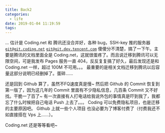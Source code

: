 ```yaml
---
title: Back2
categories:
  - life
date: 2019-01-04 11:19:59
tags:
---
```



... 估计是 Coding.net 和 腾讯还没合并好，各种 bug，SSH-key 推的服务器 <code>git@git.coding.net</code> <code>git@git.dev.tencent.com</code> 傻傻分不清楚，搞了一下午。主要是腾讯的文档里面全是 Coding.net，这就很蛋疼了。而且说迁移到腾讯可以无限空间，可是我发布 Pages 服务一直 404，反反复复搞了好久，最后发现还是和 Coding.net 一样，超过 100M 不可用。。。 最重要的是相关文档迁移到腾讯以后容量这部分说明已经删掉了。蛋碎……

还是回到 Github 算了，虽然不FQ速度真是慢~ 然后把 Github 的 Commit 恢复到第一版了，因为这几年的 Commit 里面有不少隐私信息，几百条 Commit 又不好找。干脆一了百了~ 有一次直接有人打电话给我说外包的事情真是吓到我了，我都忘了什么时候把自己电话 Push 上去了。。。 Coding 可以免费隐私项目，也是迁移的主要原因吧。 Github 上就一些个人项目 也没必要为了博客付费了（付费我还不如直接搭在 Vps 上……）。

Coding.net 还是等等看吧~
